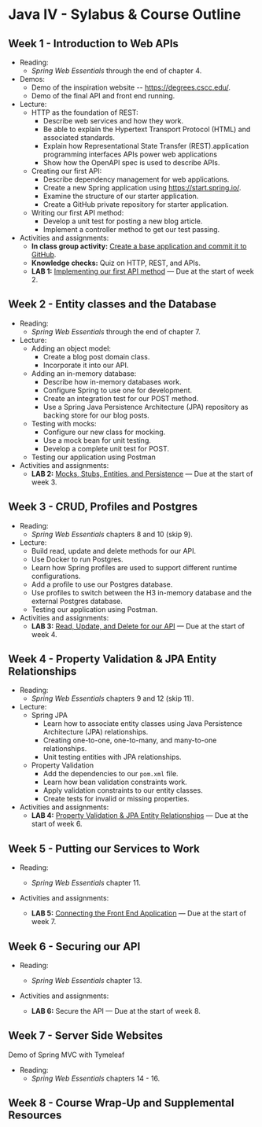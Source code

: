 # Java IV - Sylabus & Course Outline

## Week 1 - Introduction to Web APIs

* Reading:
    * _Spring Web Essentials_ through the end of chapter 4.
* Demos:
    * Demo of the inspiration website -- https://degrees.cscc.edu/.
    * Demo of the final API and front end running.
* Lecture:
    * HTTP as the foundation of REST:
        * Describe web services and how they work.
        * Be able to explain the Hypertext Transport Protocol (HTML) and associated standards.
        * Explain how Representational State Transfer (REST).application programming interfaces APIs power web applications
        * Show how the OpenAPI spec is used to describe APIs.
    * Creating our first API:
        * Describe dependency management for web applications.
        * Create a new Spring application using https://start.spring.io/.
        * Examine the structure of our starter application.
        * Create a GitHub private repository for starter application.
    * Writing our first API method:
        * Develop a unit test for posting a new blog article.
        * Implement a controller method to get our test passing.
* Activities and assignments:
    * __In class group activity:__ [Create a base application and commit it to GitHub](./lab-0/README.md).
    * __Knowledge checks:__ Quiz on HTTP, REST, and APIs.
    * __LAB 1:__ [Implementing our first API method](./lab-1/README.md) &mdash; Due at the start of week 2.


## Week 2 - Entity classes and the Database

* Reading:
    * _Spring Web Essentials_ through the end of chapter 7.
* Lecture:
    * Adding an object model:
        * Create a blog post domain class.
        * Incorporate it into our API.
    * Adding an in-memory database:
        * Describe how in-memory databases work.
        * Configure Spring to use one for development.
        * Create an integration test for our POST method.
        * Use a Spring Java Persistence Architecture (JPA) repository as backing store for our blog posts.
    * Testing with mocks:
        * Configure our new class for mocking.
        * Use a mock bean for unit testing.
        * Develop a complete unit test for POST.
    * Testing our application using Postman
* Activities and assignments:
    * __LAB 2:__ [Mocks, Stubs, Entities, and Persistence](./lab-2/README.md) &mdash; Due at the start of week 3.

## Week 3 - CRUD, Profiles and Postgres

* Reading:
    * _Spring Web Essentials_ chapters 8 and 10 (skip 9).
* Lecture:
    * Build read, update and delete methods for our API.
    * Use Docker to run Postgres.
    * Learn how Spring profiles are used to support different runtime configurations.
    * Add a profile to use our Postgres database.
    * Use profiles to switch between the H3 in-memory database and the external Postgres database.
    * Testing our application using Postman.
* Activities and assignments:
    * __LAB 3:__ [Read, Update, and Delete for our API](./lab-3/README.md) &mdash; Due at the start of week 4.


## Week 4 - Property Validation & JPA Entity Relationships

* Reading:
    * _Spring Web Essentials_ chapters 9 and 12 (skip 11).
* Lecture:
    * Spring JPA
        * Learn how to associate entity classes using Java Persistence Architecture (JPA) relationships.
        * Creating one-to-one, one-to-many, and many-to-one relationships.
        * Unit testing entities with JPA relationships.
    * Property Validation
        * Add the dependencies to our `pom.xml` file.
        * Learn how bean validation constraints work.
        * Apply validation constraints to our entity classes.
        * Create tests for invalid or missing properties.
* Activities and assignments:
    * __LAB 4:__ [Property Validation & JPA Entity Relationships](./lab-4/README.md) &mdash; Due at the start of week 6.


## Week 5 - Putting our Services to Work

* Reading:
    * _Spring Web Essentials_ chapter 11.

* Activities and assignments:
    * __LAB 5:__ [Connecting the Front End Application](./lab-5/README.md) &mdash; Due at the start of week 7.

## Week 6 - Securing our API

* Reading:
    * _Spring Web Essentials_ chapter 13.

* Activities and assignments:
    * __LAB 6:__ Secure the API &mdash; Due at the start of week 8.

## Week 7 - Server Side Websites

Demo of Spring MVC with Tymeleaf

* Reading:
    * _Spring Web Essentials_ chapters 14 - 16.


## Week 8 - Course Wrap-Up and Supplemental Resources

